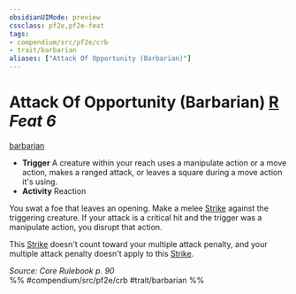 ```yaml
---
obsidianUIMode: preview
cssclass: pf2e,pf2e-feat
tags:
- compendium/src/pf2e/crb
- trait/barbarian
aliases: ["Attack Of Opportunity (Barbarian)"]
---
```

# Attack Of Opportunity (Barbarian)  [R](/rules/core-rulebook/chapter-9-playing-the-game.md#Actions "Reaction") *Feat 6*  
[barbarian](/rules/traits/barbarian.md)  

- **Trigger** A creature within your reach uses a manipulate action or a move action, makes a ranged attack, or leaves a square during a move action it's using.
- **Activity** Reaction

You swat a foe that leaves an opening. Make a melee [Strike](/rules/actions/strike.md) against the triggering creature. If your attack is a critical hit and the trigger was a manipulate action, you disrupt that action.

This [Strike](/rules/actions/strike.md) doesn't count toward your multiple attack penalty, and your multiple attack penalty doesn't apply to this [Strike](/rules/actions/strike.md).

*Source: Core Rulebook p. 90*  
%% #compendium/src/pf2e/crb #trait/barbarian %%